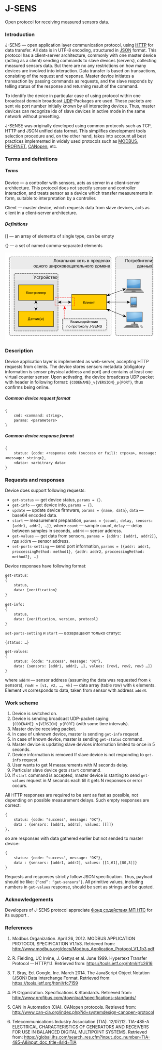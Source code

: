 # J-SENS
Open protocol for receiving measured sensors data.

### Introduction


J-SENS — open application layer communication protocol, using [HTTP](https://en.wikipedia.org/wiki/Hypertext_Transfer_Protocol) for data transfer. All data is in UTF-8 encoding, structured in [JSON](https://en.wikipedia.org/wiki/JSON) format. This protocol has a client-server architecture, commonly with one master device (acting as a client) sending commands to slave devices (servers), collecting measured sensors data. But there are no any restrictions on how many devices are involved into interaction. Data transfer is based on transactions, consisting of the request and response. Master device initiates a transaction by passing commands as requests, and the slave responds by telling status of the response and returning result of the command.

To identify the device in particular case of using protocol within one broadcast domain broadcast [UDP](https://en.wikipedia.org/wiki/User_Datagram_Protocol)-Packages are used. These packets are sent via port number initially known by all interacting devices. Thus, master devices can recognize ids of slave devices in active mode in the same network without presetting.

J-SENSE was originally developed using common protocols such as TCP, HTTP and JSON unified data format. This simplifies development tools selection procedure and, on the other hand, takes into account all best practices implemented in widely used protocols such as [MODBUS](https://en.wikipedia.org/wiki/Modbus), [PROFINET](https://en.wikipedia.org/wiki/PROFINET), [CANopen](https://es.wikipedia.org/wiki/CANopen), etc.

### Terms and definitions

##### Terms


Device — a controller with sensors, acts as server in a client-server architecture. This protocol does not specify sensor and controller interaction, and treats sensor as a device which transfer measurements in form, suitable to interpretation by a controller.

Client — master device, which requests data from slave devices, acts as client in a client-server architecture. 

##### Definitions


[<a>] — an array of elements of single type, can be empty

{} — a set of named comma-separated elements

![Network scheme](https://github.com/bzikst/J-SENS/blob/master/network_scheme.png)

### Description


Device application layer is implemented as web-server, accepting HTTP requests from clients. The device stores sensors metadata (obligatory information is sensor physical address and port) and contains at least one virtual counter sensor. Upon activating, the device broadcasts UDP packet with header in following format: `{CODENAME}_v{VERSION}_p{PORT}`, thus confirms being online.

##### Common device request format
```
{
	cmd: <command: string>,
	params: <parameters>
}
```

##### Common device response format

```
{
	status: {code: <response code (success or fail): строка>, message: <message: string>},
	<data>: <arbitrary data>	
}
```

### Requests and responses

Device does support following requests:
- `get-status` — get device status, `params = {}`.
- `get-info` — get device info, `params = {}`.
- `update` — update device firmware, `params = {name, data}`, `data` — base64 encoded data.
- `start` — measurement preparation, `params = {count, delay, sensors: [addr1, addr2, …]}`, where `count` — sample count, `delay` — delay between samples in seconds, `addrN` — sensor address.
- `get-values` — get data from sensors, `params = {addrs: [addr1, addr2]}`, где `addrN` — sensor address.
- `set-ports-setting` — send port information, `params = [{addr: addr1, proccessingMethod: method1}, {addr: addr2, proccessingMethod: method2}, …]`

Device responses have following format:
```
get-status:
{
	status,
	data: {verification}
}

get-info:
{
	status,
	data: {verification, version, protocol}
}
```

`set-ports-setting` и `start` — возвращают только статус:
```
{status: …}
```

```
get-values: 
{
	status: {code: "success", message: "OK"},
	data: {sensors: [addr1, addr2, …], values: [row1, row2, row3 …]}
}
```

where `addrN` — sensor address (assuming the data was requested from `k` sensors), 
`rowN = [v1, v2, …, vk]` — data array (table row) with `k` elements. Element `vN` corresponds to data, taken from sensor with address `addrN`.

### Work scheme 


1. Device is switched on.
2. Device is sending broadcast UDP-packet saying `{CODENAME}_v{VERSION}_p{PORT}` (with some time intervals).
3. Master device receiving packet.
4. In case of unknown device, master is sending `get-info` request.
5. In case of known device, master is sending `get-status` command.
6. Master device is updating slave devices information limited to once in 5 seconds.
8. Device information is removed If slave device is not responding to `get-info` request.
9. User wants to get N measurements with M seconds delay.
10. Particular slave device gets `start` command.
11. If `start` command is accepted, master device is starting to send `get-values` request in M seconds each till it gets N responses or error occurs.

All HTTP responses are required to be sent as fast as possible, not depending on possible measurement delays. Such empty responses are correct:
```
{
	status: {code: "success", message: "OK"},
	data : {sensors: [addr1, addr2], values: [[]]}
},
```


so are responses with data gathered earlier but not sended to master device:

```
{
	status: {code: "success", message: "OK"},
	data : {sensors: [addr1, addr2], values: [[1,61],[80,3]]}
}
```


Requests and responses strictly follow JSON specification. Thus, payload should be like: `{“cmd”: “get-sensors”}`. All primitive values, including numbers in `get-values` response, should be sent as strings and be quoted.

### Acknowledgements

Developers of J-SENS protocol appreciate [Фонд содействия МП НТС](http://www.fasie.ru/) for its support .

### References

1. Modbus Organization. April 26, 2012. MODBUS APPLICATION PROTOCOL SPECIFICATION V1.1b3. Retrieved from: http://www.modbus.org/docs/Modbus_Application_Protocol_V1_1b3.pdf

2. R. Fielding, UC Irvine, J. Gettys et al. June 1999. Hypertext Transfer Protocol -- HTTP/1.1. Retrieved from: https://tools.ietf.org/html/rfc2616

3. T. Bray, Ed. Google, Inc. March 2014. The JavaScript Object Notation (JSON) Data Interchange Format. Retrieved from: https://tools.ietf.org/html/rfc7159

4. PI Organization. Specifications & Standards. Retrieved from: http://www.profibus.com/download/specifications-standards/

5.  CAN in Automation (CiA). CANopen protocols. Retrieved from: http://www.can-cia.org/index.php?id=systemdesign-canopen-protocol

6. Telecommunications Industry Association (TIA). 12/07/12. TIA-485-A ELECTRICAL CHARACTERISTICS OF GENERATORS AND RECEIVERS FOR USE IN BALANCED DIGITAL MULTIPOINT SYSTEMS. Retrieved from: https://global.ihs.com/search_res.cfm?input_doc_number=TIA-485-A&input_doc_title=&rid=TIA

